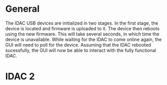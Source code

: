 # General

The IDAC USB devices are initialized in two stages.
In the first stage, the device is located and firmware is uploaded to it.
The device then reboots using the new firmware.  This will take several seconds,
in which time the device is unavailable.  While waiting for the IDAC to come online again,
the GUI will need to poll for the device.
Assuming that the IDAC rebooted sucessfully, the GUI will now be able to interact with the fully functional IDAC.

# IDAC 2

